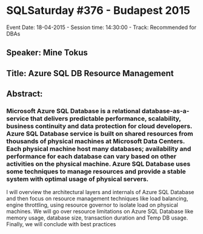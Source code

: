 # SQLSaturday #376 - Budapest 2015
Event Date: 18-04-2015 - Session time: 14:30:00 - Track: Recommended for DBAs
## Speaker: Mine Tokus
## Title: Azure SQL DB Resource Management
## Abstract:
### Microsoft Azure SQL Database is a relational database-as-a-service that delivers predictable performance, scalability, business continuity and data protection for cloud developers. Azure SQL Database service is built on shared resources from thousands of physical machines at Microsoft Data Centers. Each physical machine host many databases; availability and performance for each database can vary based on other activities on the physical machine. Azure SQL Database uses some techniques to manage resources and provide a stable system with optimal usage of physical servers.
I will overview the architectural layers and internals of Azure SQL Database and then focus on resource management techniques like load balancing, engine throttling, using resource governor to isolate load on physical machines. We will go over resource limitations on Azure SQL Database like memory usage, database size, transaction duration and Temp DB usage. Finally, we will conclude with best practices
